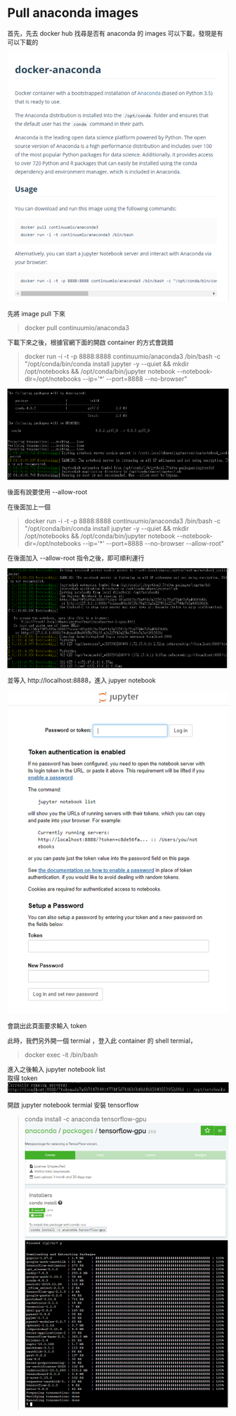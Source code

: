 # Pull anaconda images
首先，先去 docker hub 找尋是否有 anaconda 的 images 可以下載，發現是有可以下載的

![](images/01.PNG)

先將 image pull 下來
> docker pull continuumio/anaconda3

下載下來之後，根據官網下面的開啟 container 的方式會跳錯
> docker run -i -t -p 8888:8888 continuumio/anaconda3 /bin/bash -c "/opt/conda/bin/conda install jupyter -y --quiet && mkdir /opt/notebooks && /opt/conda/bin/jupyter notebook --notebook-dir=/opt/notebooks --ip='*' --port=8888 --no-browser"


![](./images/02.PNG)

後面有說要使用 --allow-root

在後面加上一個
> docker run -i -t -p 8888:8888 continuumio/anaconda3 /bin/bash -c "/opt/conda/bin/conda install jupyter -y --quiet && mkdir /opt/notebooks && /opt/conda/bin/jupyter notebook --notebook-dir=/opt/notebooks --ip='*' --port=8888 --no-browser --allow-root"

在後面加入 --allow-root 指令之後，即可順利運行

![](./images/04.PNG)

並等入 http://localhost:8888，進入 jupyer notebook

![](./images/03.PNG)

會跳出此頁面要求輸入 token

此時，我們另外開一個 termial ，登入此 container 的 shell termial，
> docker exec -it <container name> /bin/bash 

進入之後輸入 jupyter notebook list  
取得 token
![](./images/05.PNG)

開啟 jupyter notebook termial 安裝 tensorflow

> conda install -c anaconda tensorflow-gpu
![](./images/06.PNG)
![](./images/07.PNG)